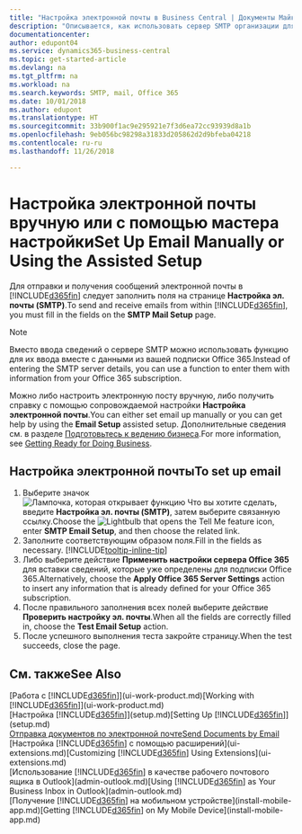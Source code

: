 ```yaml
---
title: "Настройка электронной почты в Business Central | Документы Майкрософт"
description: "Описывается, как использовать сервер SMTP организации для отправки и получения сообщений электронной почты в Business Central либо как использовать настройки сервера электронной почты, созданные в подписке Office 365."
documentationcenter: 
author: edupont04
ms.service: dynamics365-business-central
ms.topic: get-started-article
ms.devlang: na
ms.tgt_pltfrm: na
ms.workload: na
ms.search.keywords: SMTP, mail, Office 365
ms.date: 10/01/2018
ms.author: edupont
ms.translationtype: HT
ms.sourcegitcommit: 33b900f1ac9e295921e7f3d6ea72cc93939d8a1b
ms.openlocfilehash: 9eb056bc98298a31833d205862d2d9bfeba04218
ms.contentlocale: ru-ru
ms.lasthandoff: 11/26/2018

---
```

# <a name="set-up-email-manually-or-using-the-assisted-setup"></a><span data-ttu-id="09bfa-103">Настройка электронной почты вручную или с помощью мастера настройки</span><span class="sxs-lookup"><span data-stu-id="09bfa-103">Set Up Email Manually or Using the Assisted Setup</span></span>
<span data-ttu-id="09bfa-104">Для отправки и получения сообщений электронной почты в [!INCLUDE[d365fin](includes/d365fin_md.md)] следует заполнить поля на странице **Настройка эл. почты (SMTP)**.</span><span class="sxs-lookup"><span data-stu-id="09bfa-104">To send and receive emails from within [!INCLUDE[d365fin](includes/d365fin_md.md)], you must fill in the fields on the **SMTP Mail Setup** page.</span></span>

> [!NOTE]  
>   <span data-ttu-id="09bfa-105">Вместо ввода сведений о сервере SMTP можно использовать функцию для их ввода вместе с данными из вашей подписки Office 365.</span><span class="sxs-lookup"><span data-stu-id="09bfa-105">Instead of entering the SMTP server details, you can use a function to enter them with information from your Office 365 subscription.</span></span>

<span data-ttu-id="09bfa-106">Можно либо настроить электронную посту вручную, либо получить справку с помощью сопровождаемой настройки **Настройка электронной почты**.</span><span class="sxs-lookup"><span data-stu-id="09bfa-106">You can either set email up manually or you can get help by using the **Email Setup** assisted setup.</span></span> <span data-ttu-id="09bfa-107">Дополнительные сведения см. в разделе [Подготовьтесь к ведению бизнеса](ui-get-ready-business.md).</span><span class="sxs-lookup"><span data-stu-id="09bfa-107">For more information, see [Getting Ready for Doing Business](ui-get-ready-business.md).</span></span>  

## <a name="to-set-up-email"></a><span data-ttu-id="09bfa-108">Настройка электронной почты</span><span class="sxs-lookup"><span data-stu-id="09bfa-108">To set up email</span></span>
1. <span data-ttu-id="09bfa-109">Выберите значок ![Лампочка, которая открывает функцию Что вы хотите сделать](media/ui-search/search_small.png "Что вы хотите сделать"), введите **Настройка эл. почты (SMTP)**, затем выберите связанную ссылку.</span><span class="sxs-lookup"><span data-stu-id="09bfa-109">Choose the ![Lightbulb that opens the Tell Me feature](media/ui-search/search_small.png "Tell me what you want to do") icon, enter **SMTP Email Setup**, and then choose the related link.</span></span>
2. <span data-ttu-id="09bfa-110">Заполните соответствующим образом поля.</span><span class="sxs-lookup"><span data-stu-id="09bfa-110">Fill in the fields as necessary.</span></span> [!INCLUDE[tooltip-inline-tip](includes/tooltip-inline-tip_md.md)]
3. <span data-ttu-id="09bfa-111">Либо выберите действие **Применить настройки сервера Office 365** для вставки сведений, которые уже определены для подписки Office 365.</span><span class="sxs-lookup"><span data-stu-id="09bfa-111">Alternatively, choose the **Apply Office 365 Server Settings** action to insert any information that is already defined for your Office 365 subscription.</span></span>
4. <span data-ttu-id="09bfa-112">После правильного заполнения всех полей выберите действие **Проверить настройку эл. почты**.</span><span class="sxs-lookup"><span data-stu-id="09bfa-112">When all the fields are correctly filled in, choose the **Test Email Setup** action.</span></span>
5. <span data-ttu-id="09bfa-113">После успешного выполнения теста закройте страницу.</span><span class="sxs-lookup"><span data-stu-id="09bfa-113">When the test succeeds, close the page.</span></span>

## <a name="see-also"></a><span data-ttu-id="09bfa-114">См. также</span><span class="sxs-lookup"><span data-stu-id="09bfa-114">See Also</span></span>  
<span data-ttu-id="09bfa-115">[Работа с [!INCLUDE[d365fin](includes/d365fin_md.md)]](ui-work-product.md)</span><span class="sxs-lookup"><span data-stu-id="09bfa-115">[Working with [!INCLUDE[d365fin](includes/d365fin_md.md)]](ui-work-product.md)</span></span>  
<span data-ttu-id="09bfa-116">[Настройка [!INCLUDE[d365fin](includes/d365fin_md.md)]](setup.md)</span><span class="sxs-lookup"><span data-stu-id="09bfa-116">[Setting Up [!INCLUDE[d365fin](includes/d365fin_md.md)]](setup.md)</span></span>  
[<span data-ttu-id="09bfa-117">Отправка документов по электронной почте</span><span class="sxs-lookup"><span data-stu-id="09bfa-117">Send Documents by Email</span></span>](ui-how-send-documents-email.md)  
<span data-ttu-id="09bfa-118">[Настройка [!INCLUDE[d365fin](includes/d365fin_md.md)] с помощью расширений](ui-extensions.md)</span><span class="sxs-lookup"><span data-stu-id="09bfa-118">[Customizing [!INCLUDE[d365fin](includes/d365fin_md.md)] Using Extensions](ui-extensions.md)</span></span>  
<span data-ttu-id="09bfa-119">[Использование [!INCLUDE[d365fin](includes/d365fin_md.md)] в качестве рабочего почтового ящика в Outlook](admin-outlook.md)</span><span class="sxs-lookup"><span data-stu-id="09bfa-119">[Using [!INCLUDE[d365fin](includes/d365fin_md.md)] as Your Business Inbox in Outlook](admin-outlook.md)</span></span>  
<span data-ttu-id="09bfa-120">[Получение [!INCLUDE[d365fin](includes/d365fin_md.md)] на мобильном устройстве](install-mobile-app.md)</span><span class="sxs-lookup"><span data-stu-id="09bfa-120">[Getting [!INCLUDE[d365fin](includes/d365fin_md.md)] on My Mobile Device](install-mobile-app.md)</span></span>

